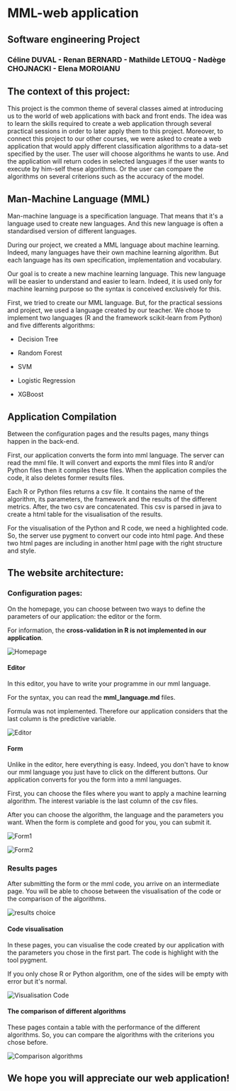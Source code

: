 # MML-web application  

## Software engineering Project 

### Céline DUVAL - Renan BERNARD - Mathilde LETOUQ - Nadège CHOJNACKI - Elena MOROIANU 


## The context of this project:  

This project is the common theme of several classes aimed at introducing us to the world of web applications with back and front ends. The idea was to learn the skills required to create a web application through several practical sessions in order to later apply them to this project. Moreover, to connect this project to our other courses, we were asked to create a web application that would apply different classification algorithms to a data-set specified by the user. The user will choose algorithms he wants to use. And the application will return codes in selected languages if the user wants to execute by him-self these algorithms. Or the user can compare the algorithms on several criterions such as the accuracy of the model. 
 

## Man-Machine Language (MML) 

Man-machine language is a specification language. That means that it's a language used to create new languages. And this new language is often a standardised version of different languages.   

During our project, we created a MML language about machine learning. Indeed, many languages have their own machine learning algorithm. But each language has its own specification, implementation and vocabulary.  
 
Our goal is to create a new machine learning language. This new language will be easier to understand and easier to learn. Indeed, it is used only for machine learning purpose so the syntax is conceived exclusively for this.  

First, we tried to create our MML language. But, for the practical sessions and project, we used a language created by our teacher. We chose to implement two languages (R and the framework scikit-learn from Python) and five differents algorithms:  

* Decision Tree 

* Random Forest 

* SVM 

* Logistic Regression 

* XGBoost 

## Application Compilation

Between the configuration pages and the results pages, many things happen in the back-end. 

First, our application converts the form into mml language. The server can read the mml file. It will convert and exports the mml files into R and/or Python files then it compiles these files. When the application compiles the code, it also deletes former results files. 

Each R or Python files returns a csv file. It contains the name of the algorithm, its parameters, the framework and the results of the different metrics. After, the two csv are concatenated. This csv is parsed in java to create a html table for the visualisation of the results. 

For the visualisation of the Python and R code, we need a highlighted code. So, the server use pygment to convert our code into html page. And these two html pages are including in another html page with the right structure and style. 

## The website architecture:  
 
### Configuration pages:  

On the homepage, you can choose between two ways to define the parameters of our application: the editor or the form. 

For information, the **cross-validation in R is not implemented in our application**. 

![Homepage](Screencast/homepage.png)
 
#### Editor  

In this editor, you have to write your programme in our mml language. 

For the syntax, you can read the **mml_language.md** files. 

Formula was not implemented. Therefore our application considers that the last column is the predictive variable.

![Editor](Screencast/editor.png)


#### Form 

Unlike in the editor, here everything is easy. Indeed, you don't have to know our mml language you just have to click on the different buttons. Our application converts for you the form into a mml languages.

First, you can choose the files where you want to apply a machine learning algorithm. The interest variable is the last column of the csv files. 

After you can choose the algorithm, the language and the parameters you want. When the form is complete and good for you, you can submit it. 

![Form1](Screencast/form1.png)

![Form2](Screencast/form2.png)

### Results pages 

After submitting the form or the mml code, you arrive on an intermediate page. You will be able to choose between the visualisation of the code or the comparison of the algorithms.  


![results choice](Screencast/resultschoice.png)

#### Code visualisation

In these pages, you can visualise the code created by our application with the parameters you chose in the first part. The code is highlight with the tool pygment. 

If you only chose R or Python algorithm, one of the sides will be empty with error but it's normal. 

![Visualisation Code](Screencast/codevisu.png)

#### The comparison of different algorithms

These pages contain a table with the performance of the different algorithms. So, you can compare the algorithms with the criterions you chose before.

![Comparison algorithms](Screencast/results.png)

## **We hope you will appreciate our web application!**
